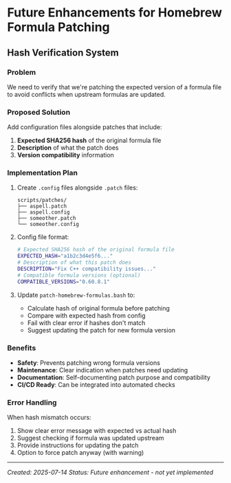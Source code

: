 # Future Enhancements for Homebrew Formula Patching

## Hash Verification System

### Problem
We need to verify that we're patching the expected version of a formula file to avoid conflicts when upstream formulas are updated.

### Proposed Solution
Add configuration files alongside patches that include:

1. **Expected SHA256 hash** of the original formula file
2. **Description** of what the patch does
3. **Version compatibility** information

### Implementation Plan

1. Create `.config` files alongside `.patch` files:
   ```
   scripts/patches/
   ├── aspell.patch
   ├── aspell.config
   ├── someother.patch
   └── someother.config
   ```

2. Config file format:
   ```bash
   # Expected SHA256 hash of the original formula file
   EXPECTED_HASH="a1b2c3d4e5f6..."
   # Description of what this patch does
   DESCRIPTION="Fix C++ compatibility issues..."
   # Compatible formula versions (optional)
   COMPATIBLE_VERSIONS="0.60.8.1"
   ```

3. Update `patch-homebrew-formulas.bash` to:
   - Calculate hash of original formula before patching
   - Compare with expected hash from config
   - Fail with clear error if hashes don't match
   - Suggest updating the patch for new formula version

### Benefits
- **Safety**: Prevents patching wrong formula versions
- **Maintenance**: Clear indication when patches need updating
- **Documentation**: Self-documenting patch purpose and compatibility
- **CI/CD Ready**: Can be integrated into automated checks

### Error Handling
When hash mismatch occurs:
1. Show clear error message with expected vs actual hash
2. Suggest checking if formula was updated upstream
3. Provide instructions for updating the patch
4. Option to force patch anyway (with warning)

---

*Created: 2025-07-14*
*Status: Future enhancement - not yet implemented*